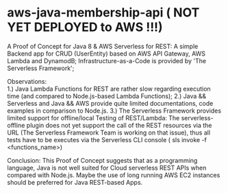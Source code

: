 # aws-java-membership-api ( NOT YET DEPLOYED to AWS !!!)
A  Proof of Concept for Java 8 & AWS Serverless for REST:
A simple Backend app for CRUD (UserEntity) based on AWS API Gateway, AWS Lambda and DynamodB;
Infrastructure-as-a-Code is provided by 'The Serverless Framework';

Observations:  
1.) Java Lambda Functions for REST are rather slow regarding execution time (and compared to Node.js-based Lambda Functions);
2.) Java && Serverless and Java && AWS provide quite limited documentations, code examples in comparison to Node.js.
3.) The Serverless Framework  provides limited support for offline/local Testing of REST/Lambda: The serverless-offline plugin
does not yet support the call of the REST resources via the URL (The Serverless Framework Team is working on that issue),
thus all tests have to be executes via the Serverless CLI console ( sls invoke -f <functions_name>)

Conclusion: This Proof of Concept suggests that as a programming language, Java is not well suited for Cloud serverless REST APIs
when compared with Node.js. Maybe the use of long running AWS EC2 instances should be preferred for Java REST-based Apps.

